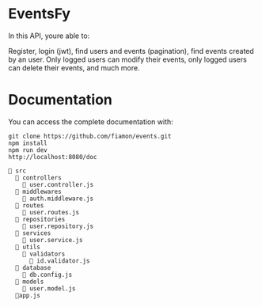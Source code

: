 # EventsFy
In this API, youre able to:

Register, login (jwt), find users and events (pagination), find events created by an user.
Only logged users can modify their events, only logged users can delete their events, and much more. 



# Documentation
You can access the complete documentation with:

```
git clone https://github.com/fiamon/events.git
npm install
npm run dev
http://localhost:8080/doc
```

```
📁 src
  📂 controllers
    📄 user.controller.js
  📂 middlewares
    📄 auth.middleware.js
  📂 routes
    📄 user.routes.js
  📂 repositories
    📄 user.repository.js
  📂 services
    📄 user.service.js
  📂 utils
    📂 validators
      📄 id.validator.js
  📂 database
    📄 db.config.js
  📂 models
    📄 user.model.js
  📄app.js
```
